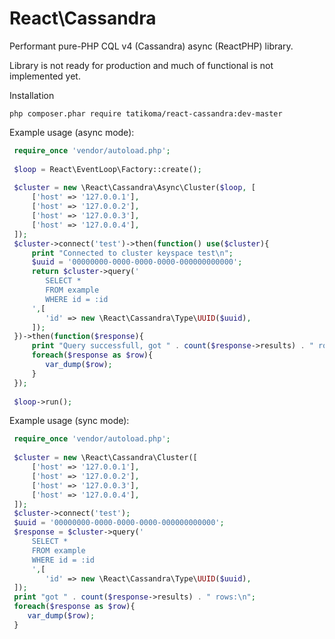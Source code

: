 # React\Cassandra
Performant pure-PHP CQL v4 (Cassandra) async (ReactPHP) library.

Library is not ready for production and much of functional is not implemented yet.

Installation
```
php composer.phar require tatikoma/react-cassandra:dev-master
```

Example usage (async mode):
```php
 require_once 'vendor/autoload.php';
     
 $loop = React\EventLoop\Factory::create();
 
 $cluster = new \React\Cassandra\Async\Cluster($loop, [
     ['host' => '127.0.0.1'],
     ['host' => '127.0.0.2'],
     ['host' => '127.0.0.3'],
     ['host' => '127.0.0.4'],
 ]);
 $cluster->connect('test')->then(function() use($cluster){
     print "Connected to cluster keyspace test\n";
     $uuid = '00000000-0000-0000-0000-000000000000';
     return $cluster->query('
        SELECT *
        FROM example
        WHERE id = :id
     ',[
        'id' => new \React\Cassandra\Type\UUID($uuid),
     ]);
 })->then(function($response){
     print "Query successfull, got " . count($response->results) . " rows:\n";
     foreach($response as $row){
        var_dump($row);
     }
 });
 
 $loop->run();
```


Example usage (sync mode):
```php
 require_once 'vendor/autoload.php';
      
 $cluster = new \React\Cassandra\Cluster([
     ['host' => '127.0.0.1'],
     ['host' => '127.0.0.2'],
     ['host' => '127.0.0.3'],
     ['host' => '127.0.0.4'],
 ]);
 $cluster->connect('test');
 $uuid = '00000000-0000-0000-0000-000000000000';
 $response = $cluster->query('
     SELECT *
     FROM example
     WHERE id = :id
     ',[
        'id' => new \React\Cassandra\Type\UUID($uuid),
 ]);
 print "got " . count($response->results) . " rows:\n"; 
 foreach($response as $row){
    var_dump($row);
 }
```